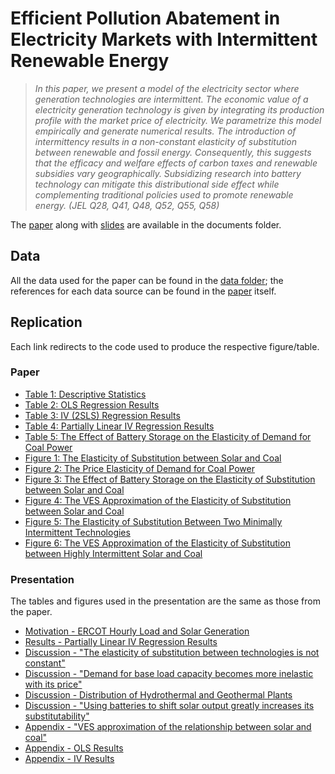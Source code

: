# Efficient Pollution Abatement in Electricity Markets with Intermittent Renewable Energy

> *In this paper, we present a model of the electricity sector where generation technologies are intermittent. The economic value of a electricity generation technology is given by integrating its production profile with the market price of electricity. We parametrize this model empirically and generate numerical results. The introduction of intermittency results in a non-constant elasticity of substitution between renewable and fossil energy. Consequently, this suggests that the efficacy and welfare effects of carbon taxes and renewable subsidies vary geographically. Subsidizing research into battery technology can mitigate this distributional side effect while complementing traditional policies used to promote renewable energy. (JEL  Q28, Q41, Q48, Q52, Q55, Q58)*

The [paper](documents/draft.pdf) along with [slides](documents/workshop_presentation.pdf) are available in the documents folder. 

## Data

All the data used for the paper can be found in the [data folder](data); the references for each data source can be found in the [paper](documents/draft.pdf) itself. 

## Replication

Each link redirects to the code used to produce the respective figure/table.

### Paper

* [Table 1:  Descriptive Statistics](notebooks/Data_Prep.ipynb)
* [Table 2:  OLS Regression Results](code/regressions/parametric_regressions.R)
* [Table 3:  IV (2SLS) Regression Results](code/regressions/parametric_regressions.R)
* [Table 4:  Partially Linear IV Regression Results](code/regressions/semiparametric_regressions.ipynb)
* [Table 5:  The Effect of Battery Storage on the Elasticity of Demand for Coal Power](code/simulation/sim_battery_elas.m)
* [Figure 1: The Elasticity of Substitution between Solar and Coal](code/simulation/sim_eos.m)
* [Figure 2: The Price Elasticity of Demand for Coal Power](code/simulation/sim_elasticity.m)
* [Figure 3: The Effect of Battery Storage on the Elasticity of Substitution between Solar and Coal](code/simulation/sim_batteries.m)
* [Figure 4: The VES Approximation of the Elasticity of Substitution between Solar and Coal](code/simulation/sim_ves.m)
* [Figure 5: The Elasticity of Substitution Between Two Minimally Intermittent Technologies](code/simulation/sim_eos_range.m)
* [Figure 6: The VES Approximation of the Elasticity of Substitution between Highly Intermittent Solar and Coal](code/simulation/sim_ves_int.m)


### Presentation

The tables and figures used in the presentation are the same as those from the paper. 

* [Motivation - ERCOT Hourly Load and Solar Generation](code/graphs/workshop_graphs.R)
* [Results    - Partially Linear IV Regression Results](code/regressions/semiparametric_regressions.ipynb)
* [Discussion - "The elasticity of substitution between technologies is not constant"](code/simulation/sim_eos_workshop.m)
* [Discussion - "Demand for base load capacity becomes more inelastic with its price"](code/simulation/sim_elasticity_workshop.m)
* [Discussion - Distribution of Hydrothermal and Geothermal Plants](code/graphs/workshop_graphs.R)
* [Discussion - "Using batteries to shift solar output greatly increases its substitutability"](code/simulation/sim_batteries_workshop.m)
* [Appendix   - "VES approximation of the relationship between solar and coal"](code/simulation/sim_ves_workshop.m)
* [Appendix   - OLS Results](code/regressions/parametric_regressions.R)
* [Appendix   - IV Results](code/regressions/parametric_regressions.R)
